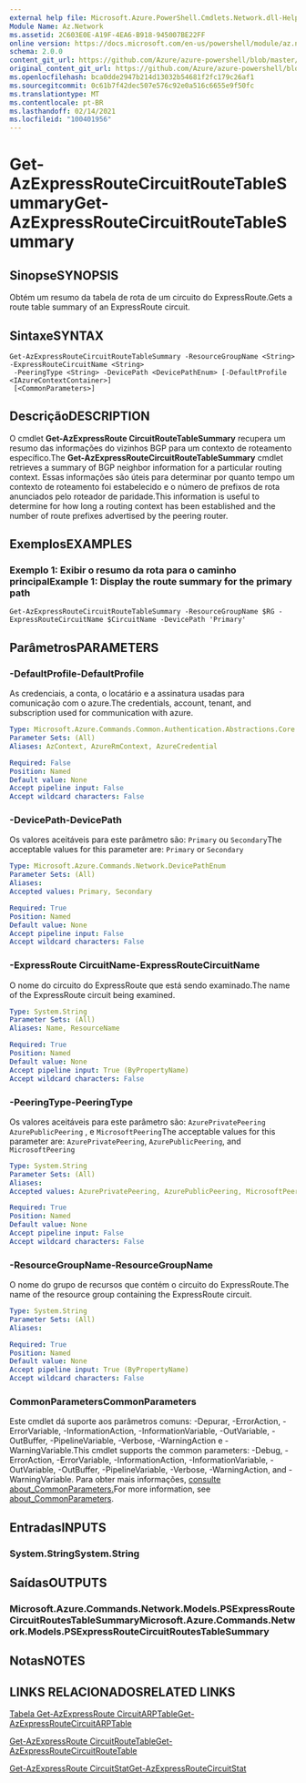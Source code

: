 ```yaml
---
external help file: Microsoft.Azure.PowerShell.Cmdlets.Network.dll-Help.xml
Module Name: Az.Network
ms.assetid: 2C603E0E-A19F-4EA6-B918-945007BE22FF
online version: https://docs.microsoft.com/en-us/powershell/module/az.network/get-azexpressroutecircuitroutetablesummary
schema: 2.0.0
content_git_url: https://github.com/Azure/azure-powershell/blob/master/src/Network/Network/help/Get-AzExpressRouteCircuitRouteTableSummary.md
original_content_git_url: https://github.com/Azure/azure-powershell/blob/master/src/Network/Network/help/Get-AzExpressRouteCircuitRouteTableSummary.md
ms.openlocfilehash: bca0dde2947b214d13032b54681f2fc179c26af1
ms.sourcegitcommit: 0c61b7f42dec507e576c92e0a516c6655e9f50fc
ms.translationtype: MT
ms.contentlocale: pt-BR
ms.lasthandoff: 02/14/2021
ms.locfileid: "100401956"
---
```

# <span data-ttu-id="9c967-101">Get-AzExpressRouteCircuitRouteTableSummary</span><span class="sxs-lookup"><span data-stu-id="9c967-101">Get-AzExpressRouteCircuitRouteTableSummary</span></span>

## <span data-ttu-id="9c967-102">Sinopse</span><span class="sxs-lookup"><span data-stu-id="9c967-102">SYNOPSIS</span></span>
<span data-ttu-id="9c967-103">Obtém um resumo da tabela de rota de um circuito do ExpressRoute.</span><span class="sxs-lookup"><span data-stu-id="9c967-103">Gets a route table summary of an ExpressRoute circuit.</span></span>

## <span data-ttu-id="9c967-104">Sintaxe</span><span class="sxs-lookup"><span data-stu-id="9c967-104">SYNTAX</span></span>

```
Get-AzExpressRouteCircuitRouteTableSummary -ResourceGroupName <String> -ExpressRouteCircuitName <String>
 -PeeringType <String> -DevicePath <DevicePathEnum> [-DefaultProfile <IAzureContextContainer>]
 [<CommonParameters>]
```

## <span data-ttu-id="9c967-105">Descrição</span><span class="sxs-lookup"><span data-stu-id="9c967-105">DESCRIPTION</span></span>
<span data-ttu-id="9c967-106">O cmdlet **Get-AzExpressRoute CircuitRouteTableSummary** recupera um resumo das informações do vizinhos BGP para um contexto de roteamento específico.</span><span class="sxs-lookup"><span data-stu-id="9c967-106">The **Get-AzExpressRouteCircuitRouteTableSummary** cmdlet retrieves a summary of BGP neighbor information for a particular routing context.</span></span> <span data-ttu-id="9c967-107">Essas informações são úteis para determinar por quanto tempo um contexto de roteamento foi estabelecido e o número de prefixos de rota anunciados pelo roteador de paridade.</span><span class="sxs-lookup"><span data-stu-id="9c967-107">This information is useful to determine for how long a routing context has been established and the number of route prefixes advertised by the peering router.</span></span>

## <span data-ttu-id="9c967-108">Exemplos</span><span class="sxs-lookup"><span data-stu-id="9c967-108">EXAMPLES</span></span>

### <span data-ttu-id="9c967-109">Exemplo 1: Exibir o resumo da rota para o caminho principal</span><span class="sxs-lookup"><span data-stu-id="9c967-109">Example 1: Display the route summary for the primary path</span></span>
```
Get-AzExpressRouteCircuitRouteTableSummary -ResourceGroupName $RG -ExpressRouteCircuitName $CircuitName -DevicePath 'Primary'
```

## <span data-ttu-id="9c967-110">Parâmetros</span><span class="sxs-lookup"><span data-stu-id="9c967-110">PARAMETERS</span></span>

### <span data-ttu-id="9c967-111">-DefaultProfile</span><span class="sxs-lookup"><span data-stu-id="9c967-111">-DefaultProfile</span></span>
<span data-ttu-id="9c967-112">As credenciais, a conta, o locatário e a assinatura usadas para comunicação com o azure.</span><span class="sxs-lookup"><span data-stu-id="9c967-112">The credentials, account, tenant, and subscription used for communication with azure.</span></span>

```yaml
Type: Microsoft.Azure.Commands.Common.Authentication.Abstractions.Core.IAzureContextContainer
Parameter Sets: (All)
Aliases: AzContext, AzureRmContext, AzureCredential

Required: False
Position: Named
Default value: None
Accept pipeline input: False
Accept wildcard characters: False
```

### <span data-ttu-id="9c967-113">-DevicePath</span><span class="sxs-lookup"><span data-stu-id="9c967-113">-DevicePath</span></span>
<span data-ttu-id="9c967-114">Os valores aceitáveis para este parâmetro são: `Primary` ou `Secondary`</span><span class="sxs-lookup"><span data-stu-id="9c967-114">The acceptable values for this parameter are: `Primary` or `Secondary`</span></span>

```yaml
Type: Microsoft.Azure.Commands.Network.DevicePathEnum
Parameter Sets: (All)
Aliases:
Accepted values: Primary, Secondary

Required: True
Position: Named
Default value: None
Accept pipeline input: False
Accept wildcard characters: False
```

### <span data-ttu-id="9c967-115">-ExpressRoute CircuitName</span><span class="sxs-lookup"><span data-stu-id="9c967-115">-ExpressRouteCircuitName</span></span>
<span data-ttu-id="9c967-116">O nome do circuito do ExpressRoute que está sendo examinado.</span><span class="sxs-lookup"><span data-stu-id="9c967-116">The name of the ExpressRoute circuit being examined.</span></span>

```yaml
Type: System.String
Parameter Sets: (All)
Aliases: Name, ResourceName

Required: True
Position: Named
Default value: None
Accept pipeline input: True (ByPropertyName)
Accept wildcard characters: False
```

### <span data-ttu-id="9c967-117">-PeeringType</span><span class="sxs-lookup"><span data-stu-id="9c967-117">-PeeringType</span></span>
<span data-ttu-id="9c967-118">Os valores aceitáveis para este parâmetro são: `AzurePrivatePeering` `AzurePublicPeering` , e `MicrosoftPeering`</span><span class="sxs-lookup"><span data-stu-id="9c967-118">The acceptable values for this parameter are: `AzurePrivatePeering`, `AzurePublicPeering`, and `MicrosoftPeering`</span></span>

```yaml
Type: System.String
Parameter Sets: (All)
Aliases:
Accepted values: AzurePrivatePeering, AzurePublicPeering, MicrosoftPeering

Required: True
Position: Named
Default value: None
Accept pipeline input: False
Accept wildcard characters: False
```

### <span data-ttu-id="9c967-119">-ResourceGroupName</span><span class="sxs-lookup"><span data-stu-id="9c967-119">-ResourceGroupName</span></span>
<span data-ttu-id="9c967-120">O nome do grupo de recursos que contém o circuito do ExpressRoute.</span><span class="sxs-lookup"><span data-stu-id="9c967-120">The name of the resource group containing the ExpressRoute circuit.</span></span>

```yaml
Type: System.String
Parameter Sets: (All)
Aliases:

Required: True
Position: Named
Default value: None
Accept pipeline input: True (ByPropertyName)
Accept wildcard characters: False
```

### <span data-ttu-id="9c967-121">CommonParameters</span><span class="sxs-lookup"><span data-stu-id="9c967-121">CommonParameters</span></span>
<span data-ttu-id="9c967-122">Este cmdlet dá suporte aos parâmetros comuns: -Depurar, -ErrorAction, -ErrorVariable, -InformationAction, -InformationVariable, -OutVariable, -OutBuffer, -PipelineVariable, -Verbose, -WarningAction e -WarningVariable.</span><span class="sxs-lookup"><span data-stu-id="9c967-122">This cmdlet supports the common parameters: -Debug, -ErrorAction, -ErrorVariable, -InformationAction, -InformationVariable, -OutVariable, -OutBuffer, -PipelineVariable, -Verbose, -WarningAction, and -WarningVariable.</span></span> <span data-ttu-id="9c967-123">Para obter mais informações, [consulte about_CommonParameters.](https://go.microsoft.com/fwlink/?LinkID=113216)</span><span class="sxs-lookup"><span data-stu-id="9c967-123">For more information, see [about_CommonParameters](https://go.microsoft.com/fwlink/?LinkID=113216).</span></span>

## <span data-ttu-id="9c967-124">Entradas</span><span class="sxs-lookup"><span data-stu-id="9c967-124">INPUTS</span></span>

### <span data-ttu-id="9c967-125">System.String</span><span class="sxs-lookup"><span data-stu-id="9c967-125">System.String</span></span>

## <span data-ttu-id="9c967-126">Saídas</span><span class="sxs-lookup"><span data-stu-id="9c967-126">OUTPUTS</span></span>

### <span data-ttu-id="9c967-127">Microsoft.Azure.Commands.Network.Models.PSExpressRoute CircuitRoutesTableSummary</span><span class="sxs-lookup"><span data-stu-id="9c967-127">Microsoft.Azure.Commands.Network.Models.PSExpressRouteCircuitRoutesTableSummary</span></span>

## <span data-ttu-id="9c967-128">Notas</span><span class="sxs-lookup"><span data-stu-id="9c967-128">NOTES</span></span>

## <span data-ttu-id="9c967-129">LINKS RELACIONADOS</span><span class="sxs-lookup"><span data-stu-id="9c967-129">RELATED LINKS</span></span>

[<span data-ttu-id="9c967-130">Tabela Get-AzExpressRoute CircuitARPTable</span><span class="sxs-lookup"><span data-stu-id="9c967-130">Get-AzExpressRouteCircuitARPTable</span></span>](Get-AzExpressRouteCircuitARPTable.md)

[<span data-ttu-id="9c967-131">Get-AzExpressRoute CircuitRouteTable</span><span class="sxs-lookup"><span data-stu-id="9c967-131">Get-AzExpressRouteCircuitRouteTable</span></span>](Get-AzExpressRouteCircuitRouteTable.md)

[<span data-ttu-id="9c967-132">Get-AzExpressRoute CircuitStat</span><span class="sxs-lookup"><span data-stu-id="9c967-132">Get-AzExpressRouteCircuitStat</span></span>](Get-AzExpressRouteCircuitStat.md)
